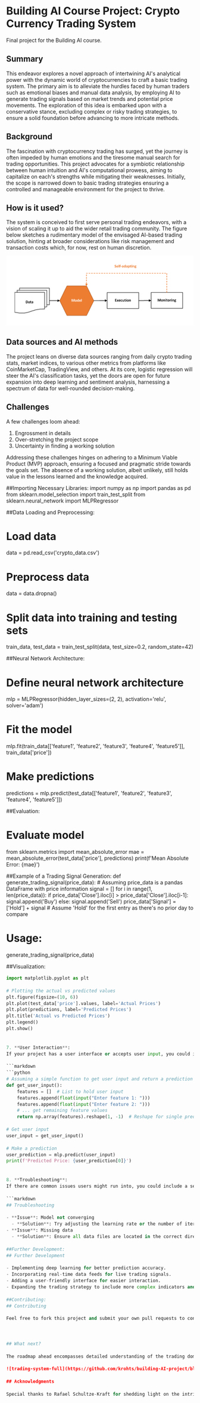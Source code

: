 # Building AI Course Project: Crypto Currency Trading System

Final project for the Building AI course.

## Summary

This endeavor explores a novel approach of intertwining AI's analytical power with the dynamic world of cryptocurrencies to craft a basic trading system. The primary aim is to alleviate the hurdles faced by human traders such as emotional biases and manual data analysis, by employing AI to generate trading signals based on market trends and potential price movements. The exploration of this idea is embarked upon with a conservative stance, excluding complex or risky trading strategies, to ensure a solid foundation before advancing to more intricate methods.

## Background

The fascination with cryptocurrency trading has surged, yet the journey is often impeded by human emotions and the tiresome manual search for trading opportunities. This project advocates for a symbiotic relationship between human intuition and AI's computational prowess, aiming to capitalize on each's strengths while mitigating their weaknesses. Initially, the scope is narrowed down to basic trading strategies ensuring a controlled and manageable environment for the project to thrive.

## How is it used?

The system is conceived to first serve personal trading endeavors, with a vision of scaling it up to aid the wider retail trading community. The figure below sketches a rudimentary model of the envisaged AI-based trading solution, hinting at broader considerations like risk management and transaction costs which, for now, rest on human discretion.

![trading-system-basic](https://github.com/krohts/building-AI-project/blob/main/AI-empowered-trading-system-basic.png)

## Data sources and AI methods

The project leans on diverse data sources ranging from daily crypto trading stats, market indices, to various other metrics from platforms like CoinMarketCap, TradingView, and others. At its core, logistic regression will steer the AI's classification tasks, yet the doors are open for future expansion into deep learning and sentiment analysis, harnessing a spectrum of data for well-rounded decision-making.

## Challenges

A few challenges loom ahead:

1. Engrossment in details
2. Over-stretching the project scope
3. Uncertainty in finding a working solution

Addressing these challenges hinges on adhering to a Minimum Viable Product (MVP) approach, ensuring a focused and pragmatic stride towards the goals set. The absence of a working solution, albeit unlikely, still holds value in the lessons learned and the knowledge acquired.

##Importing Necessary Libraries:
import numpy as np
import pandas as pd
from sklearn.model_selection import train_test_split
from sklearn.neural_network import MLPRegressor

##Data Loading and Preprocessing:
# Load data
data = pd.read_csv('crypto_data.csv')

# Preprocess data
data = data.dropna()

# Split data into training and testing sets
train_data, test_data = train_test_split(data, test_size=0.2, random_state=42)

##Neural Network Architecture:
# Define neural network architecture
mlp = MLPRegressor(hidden_layer_sizes=(2, 2), activation='relu', solver='adam')

# Fit the model
mlp.fit(train_data[['feature1', 'feature2', 'feature3', 'feature4', 'feature5']], train_data['price'])

# Make predictions
predictions = mlp.predict(test_data[['feature1', 'feature2', 'feature3', 'feature4', 'feature5']])

##Evaluation:
# Evaluate model
from sklearn.metrics import mean_absolute_error
mae = mean_absolute_error(test_data['price'], predictions)
print(f'Mean Absolute Error: {mae}')

##Example of a Trading Signal Generation:
def generate_trading_signal(price_data):
    # Assuming price_data is a pandas DataFrame with price information
    signal = []
    for i in range(1, len(price_data)):
        if price_data['Close'].iloc[i] > price_data['Close'].iloc[i-1]:
            signal.append('Buy')
        else:
            signal.append('Sell')
    price_data['Signal'] = ['Hold'] + signal  # Assume 'Hold' for the first entry as there's no prior day to compare

# Usage:
generate_trading_signal(price_data)

##Visualization:
```python
import matplotlib.pyplot as plt

# Plotting the actual vs predicted values
plt.figure(figsize=(10, 6))
plt.plot(test_data['price'].values, label='Actual Prices')
plt.plot(predictions, label='Predicted Prices')
plt.title('Actual vs Predicted Prices')
plt.legend()
plt.show()


7. **User Interaction**:
If your project has a user interface or accepts user input, you could include a code snippet demonstrating this functionality.

```markdown
```python
# Assuming a simple function to get user input and return a prediction
def get_user_input():
    features = []  # List to hold user input
    features.append(float(input("Enter feature 1: ")))
    features.append(float(input("Enter feature 2: ")))
    # ... get remaining feature values
    return np.array(features).reshape(1, -1)  # Reshape for single prediction

# Get user input
user_input = get_user_input()

# Make a prediction
user_prediction = mlp.predict(user_input)
print(f'Predicted Price: {user_prediction[0]}')


8. **Troubleshooting**:
If there are common issues users might run into, you could include a section with troubleshooting steps.

```markdown
## Troubleshooting

- **Issue**: Model not converging
  - **Solution**: Try adjusting the learning rate or the number of iterations, or ensure your data is normalized.
- **Issue**: Missing data
  - **Solution**: Ensure all data files are located in the correct directory, or check for missing values in your data and handle them accordingly.

##Further Development:
## Further Development

- Implementing deep learning for better prediction accuracy.
- Incorporating real-time data feeds for live trading signals.
- Adding a user-friendly interface for easier interaction.
- Expanding the trading strategy to include more complex indicators and order types.

##Contributing:
## Contributing

Feel free to fork this project and submit your own pull requests to contribute. All contributions are welcome!



## What next?

The roadmap ahead encompasses detailed understanding of the trading domain, data gathering, model development, and iterative testing. The process, although outlined in a linear fashion, embraces an iterative nature, constantly revisiting previous steps for refinement. Beyond the current project, there's potential for evolving into a full-fledged algorithmic trading strategy, possibly venturing into a subscription-based service model aiding retail traders.

![trading-system-full](https://github.com/krohts/building-AI-project/blob/main/AI-empowered-trading-system-full.png)

## Acknowledgments

Special thanks to Rafael Schultze-Kraft for shedding light on the intricacies of cryptocurrency price prediction and sharing invaluable resources which have served as a beacon of inspiration for this project. His work can be found [here](https://hackernoon.com/dont-be-fooled-deceptive-cryptocurrency-price-predictions-using-deep-learning-bf27e4837151).
